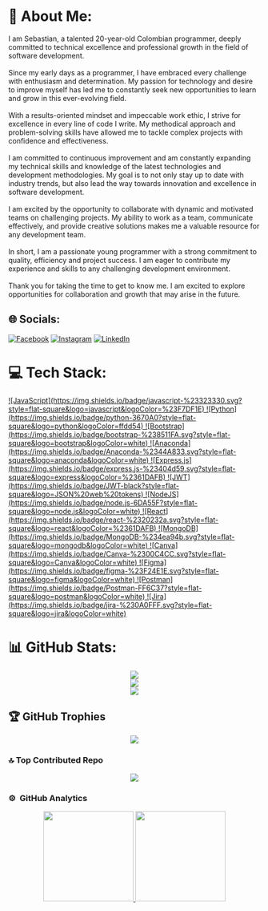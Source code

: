 # 💫 About Me:
I am Sebastian, a talented 20-year-old Colombian programmer, deeply committed to technical excellence and professional growth in the field of software development.<br><br>Since my early days as a programmer, I have embraced every challenge with enthusiasm and determination. My passion for technology and desire to improve myself has led me to constantly seek new opportunities to learn and grow in this ever-evolving field.<br><br>With a results-oriented mindset and impeccable work ethic, I strive for excellence in every line of code I write. My methodical approach and problem-solving skills have allowed me to tackle complex projects with confidence and effectiveness.<br><br>I am committed to continuous improvement and am constantly expanding my technical skills and knowledge of the latest technologies and development methodologies. My goal is to not only stay up to date with industry trends, but also lead the way towards innovation and excellence in software development.<br><br>I am excited by the opportunity to collaborate with dynamic and motivated teams on challenging projects. My ability to work as a team, communicate effectively, and provide creative solutions makes me a valuable resource for any development team.<br><br>In short, I am a passionate young programmer with a strong commitment to quality, efficiency and project success. I am eager to contribute my experience and skills to any challenging development environment.<br><br>Thank you for taking the time to get to know me. I am excited to explore opportunities for collaboration and growth that may arise in the future.

## 🌐 Socials:
[![Facebook](https://img.shields.io/badge/Facebook-%231877F2.svg?logo=Facebook&logoColor=white)](https://www.facebook.com/sebastian.gonzaleztrujillo.3) [![Instagram](https://img.shields.io/badge/Instagram-%23E4405F.svg?logo=Instagram&logoColor=white)](https://instagram.com/sebas.gonzalez28) [![LinkedIn](https://img.shields.io/badge/LinkedIn-%230077B5.svg?logo=linkedin&logoColor=white)](https://www.linkedin.com/in/sebastian-gonzalez-7b420b267/) 

# 💻 Tech Stack:
<p>
    <a href="https://github.com/SebastianGT2003">
        ![JavaScript](https://img.shields.io/badge/javascript-%23323330.svg?style=flat-square&logo=javascript&logoColor=%23F7DF1E) ![Python](https://img.shields.io/badge/python-3670A0?style=flat-            square&logo=python&logoColor=ffdd54) ![Bootstrap](https://img.shields.io/badge/bootstrap-%238511FA.svg?style=flat-square&logo=bootstrap&logoColor=white) ![Anaconda](https://img.shields.io/badge/Anaconda-%2344A833.svg?style=flat-square&logo=anaconda&logoColor=white) ![Express.js](https://img.shields.io/badge/express.js-%23404d59.svg?style=flat-square&logo=express&logoColor=%2361DAFB) ![JWT](https://img.shields.io/badge/JWT-black?style=flat-square&logo=JSON%20web%20tokens) ![NodeJS](https://img.shields.io/badge/node.js-6DA55F?style=flat-square&logo=node.js&logoColor=white) ![React](https://img.shields.io/badge/react-%2320232a.svg?style=flat-square&logo=react&logoColor=%2361DAFB) ![MongoDB](https://img.shields.io/badge/MongoDB-%234ea94b.svg?style=flat-square&logo=mongodb&logoColor=white) ![Canva](https://img.shields.io/badge/Canva-%2300C4CC.svg?style=flat-square&logo=Canva&logoColor=white) ![Figma](https://img.shields.io/badge/figma-%23F24E1E.svg?style=flat-square&logo=figma&logoColor=white) ![Postman](https://img.shields.io/badge/Postman-FF6C37?style=flat-square&logo=postman&logoColor=white) ![Jira](https://img.shields.io/badge/jira-%230A0FFF.svg?style=flat-square&logo=jira&logoColor=white)
    </a>
</p>


# 📊 GitHub Stats:
<p align="center">
    <a href="https://github.com/SebastianGT2003">
        <img src="https://github-readme-stats.vercel.app/api?username=SebastianGT2003&theme=dark&hide_border=false&include_all_commits=false&count_private=false"/><br/>
        <img src="https://github-readme-streak-stats.herokuapp.com/?user=SebastianGT2003&theme=dark&hide_border=false"/><br/>
        <img src="https://github-readme-stats.vercel.app/api/top-langs/?username=SebastianGT2003&theme=dark&hide_border=false&include_all_commits=false&count_private=false&layout=compact"/>
    </a>
</p>

## 🏆 GitHub Trophies
<p align="center">
     <a href="https://github.com/SebastianGT2003">
        <img src="https://github-profile-trophy.vercel.app/?username=SebastianGT2003&theme=monokai&no-frame=false&no-bg=true&margin-w=4"/>
     </a>
</p>

### 🔝 Top Contributed Repo
<p align="center">
     <a href="https://github.com/SebastianGT2003">
        <img src="https://github-contributor-stats.vercel.app/api?username=SebastianGT2003&limit=5&theme=monokai&combine_all_yearly_contributions=true"/>
     </a>
</p>

### ⚙️ &nbsp;GitHub Analytics

<p align="center">
<a href="https://github.com/SebastianGT2003">
  <img height="180em" src="https://github-readme-stats-eight-theta.vercel.app/api?username=SebastianGT2003&show_icons=true&theme=algolia&include_all_commits=true&count_private=true"/>
  <img height="180em" src="https://github-readme-stats-eight-theta.vercel.app/api/top-langs/?username=SebastianGT2003&layout=compact&langs_count=8&theme=algolia"/>
</a>
</p>
